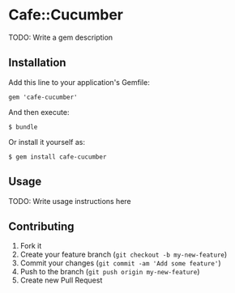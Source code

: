 # Cafe::Cucumber

TODO: Write a gem description

## Installation

Add this line to your application's Gemfile:

    gem 'cafe-cucumber'

And then execute:

    $ bundle

Or install it yourself as:

    $ gem install cafe-cucumber

## Usage

TODO: Write usage instructions here

## Contributing

1. Fork it
2. Create your feature branch (`git checkout -b my-new-feature`)
3. Commit your changes (`git commit -am 'Add some feature'`)
4. Push to the branch (`git push origin my-new-feature`)
5. Create new Pull Request
